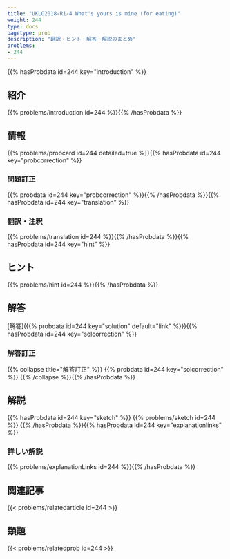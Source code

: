 ```yaml
---
title: "UKLO2018-R1-4 What's yours is mine (for eating)"
weight: 244
type: docs
pagetype: prob
description: "翻訳・ヒント・解答・解説のまとめ"
problems: 
- 244
---
```


{{% hasProbdata id=244 key="introduction" %}}

## 紹介

{{% problems/introduction id=244 %}}{{% /hasProbdata %}}

## 情報

{{% problems/probcard id=244 detailed=true %}}{{% hasProbdata id=244 key="probcorrection" %}}

### 問題訂正

{{% probdata id=244 key="probcorrection" %}}{{% /hasProbdata %}}{{% hasProbdata id=244 key="translation" %}}

### 翻訳・注釈

{{% problems/translation id=244 %}}{{% /hasProbdata %}}{{% hasProbdata id=244 key="hint" %}}

## ヒント

{{% problems/hint id=244 %}}{{% /hasProbdata %}}

## 解答

[解答]({{% probdata id=244 key="solution" default="link" %}}){{% hasProbdata id=244 key="solcorrection" %}}

### 解答訂正

{{% collapse title="解答訂正" %}}
{{% probdata id=244 key="solcorrection" %}}
{{% /collapse %}}{{% /hasProbdata %}}

## 解説

{{% hasProbdata id=244 key="sketch" %}}
{{% problems/sketch id=244 %}}
{{% /hasProbdata %}}{{% hasProbdata id=244 key="explanationlinks" %}}

### 詳しい解説

{{% problems/explanationLinks id=244 %}}{{% /hasProbdata %}}

## 関連記事

{{< problems/relatedarticle id=244 >}}

## 類題

{{< problems/relatedprob id=244 >}}
